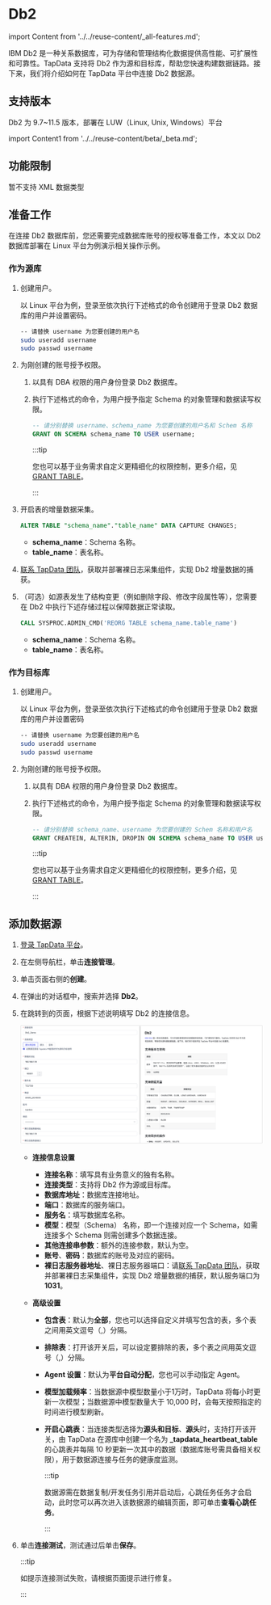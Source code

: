 # Db2
import Content from '../../reuse-content/_all-features.md';

<Content />

IBM Db2 是一种关系数据库，可为存储和管理结构化数据提供高性能、可扩展性和可靠性。TapData 支持将 Db2 作为源和目标库，帮助您快速构建数据链路。接下来，我们将介绍如何在 TapData 平台中连接 Db2 数据源。

## 支持版本

Db2 为 9.7~11.5 版本，部署在 LUW（Linux, Unix, Windows）平台

import Content1 from '../../reuse-content/beta/_beta.md';

<Content1 />

## 功能限制

暂不支持 XML 数据类型

## 准备工作

在连接 Db2 数据库前，您还需要完成数据库账号的授权等准备工作，本文以 Db2 数据库部署在 Linux 平台为例演示相关操作示例。

### 作为源库

1. 创建用户。

   以 Linux 平台为例，登录至依次执行下述格式的命令创建用于登录 Db2 数据库的用户并设置密码。

   ```bash
   -- 请替换 username 为您要创建的用户名
   sudo useradd username
   sudo passwd username
   ```

2. 为刚创建的账号授予权限。

   1. 以具有 DBA 权限的用户身份登录 Db2 数据库。

   2. 执行下述格式的命令，为用户授予指定 Schema 的对象管理和数据读写权限。

      ```sql
      -- 请分别替换 username、schema_name 为您要创建的用户名和 Schem 名称
      GRANT ON SCHEMA schema_name TO USER username;
      ```

      :::tip

      您也可以基于业务需求自定义更精细化的权限控制，更多介绍，见 [GRANT TABLE](https://www.ibm.com/docs/en/db2/11.1?topic=statements-grant-table-view-nickname-privileges)。

      :::

3. 开启表的增量数据采集。

   ```sql
   ALTER TABLE "schema_name"."table_name" DATA CAPTURE CHANGES;
   ```

   * **schema_name**：Schema 名称。
   * **table_name**：表名称。

4. [联系 TapData 团队](../../support.md)，获取并部署裸日志采集组件，实现 Db2 增量数据的捕获。

5. （可选）如源表发生了结构变更（例如删除字段、修改字段属性等），您需要在 Db2 中执行下述存储过程以保障数据正常读取。

   ```sql
   CALL SYSPROC.ADMIN_CMD('REORG TABLE schema_name.table_name')
   ```

   * **schema_name**：Schema 名称。
   * **table_name**：表名称。

### 作为目标库

1. 创建用户。

   以 Linux 平台为例，登录至依次执行下述格式的命令创建用于登录 Db2 数据库的用户并设置密码

   ```bash
   -- 请替换 username 为您要创建的用户名
   sudo useradd username
   sudo passwd username
   ```

2. 为刚创建的账号授予权限。

   1. 以具有 DBA 权限的用户身份登录 Db2 数据库。

   2. 执行下述格式的命令，为用户授予指定 Schema 的对象管理和数据读写权限。

      ```sql
      -- 请分别替换 schema_name、username 为您要创建的 Schem 名称和用户名
      GRANT CREATEIN, ALTERIN, DROPIN ON SCHEMA schema_name TO USER username;
      ```

      :::tip

      您也可以基于业务需求自定义更精细化的权限控制，更多介绍，见 [GRANT TABLE](https://www.ibm.com/docs/en/db2/11.1?topic=statements-grant-table-view-nickname-privileges)。

      :::

## 添加数据源

1. [登录 TapData 平台](../../user-guide/log-in.md)。

2. 在左侧导航栏，单击**连接管理**。

3. 单击页面右侧的**创建**。

4. 在弹出的对话框中，搜索并选择 **Db2**。

5. 在跳转到的页面，根据下述说明填写 Db2 的连接信息。

   ![Db2 连接示例](../../images/db2_connection.png)

   * **连接信息设置**

     * **连接名称**：填写具有业务意义的独有名称。
     * **连接类型**：支持将 Db2 作为源或目标库。
     * **数据库地址**：数据库连接地址。
     * **端口**：数据库的服务端口。
     * **服务名**：填写数据库名称。
     * **模型**：模型（Schema） 名称，即一个连接对应一个 Schema，如需连接多个 Schema 则需创建多个数据连接。
     * **其他连接串参数**：额外的连接参数，默认为空。
     * **账号**、**密码**：数据库的账号及对应的密码。
     * **裸日志服务器地址**、裸日志服务器端口：请[联系 TapData 团队](../../support.md)，获取并部署裸日志采集组件，实现 Db2 增量数据的捕获，默认服务端口为 **1031**。

   * **高级设置**
     
      * **包含表**：默认为**全部**，您也可以选择自定义并填写包含的表，多个表之间用英文逗号（,）分隔。
      * **排除表**：打开该开关后，可以设定要排除的表，多个表之间用英文逗号（,）分隔。
      * **Agent 设置**：默认为**平台自动分配**，您也可以手动指定 Agent。
      * **模型加载频率**：当数据源中模型数量小于1万时，TapData 将每小时更新一次模型；当数据源中模型数量大于 10,000 时，会每天按照指定的时间进行模型刷新。
      * **开启心跳表**：当连接类型选择为**源头和目标**、**源头**时，支持打开该开关，由 TapData 在源库中创建一个名为 **_tapdata_heartbeat_table** 的心跳表并每隔 10 秒更新一次其中的数据（数据库账号需具备相关权限），用于数据源连接与任务的健康度监测。
      
        :::tip
      
        数据源需在数据复制/开发任务引用并启动后，心跳任务任务才会启动，此时您可以再次进入该数据源的编辑页面，即可单击**查看心跳任务**。
      
        :::

6. 单击**连接测试**，测试通过后单击**保存**。

   :::tip

   如提示连接测试失败，请根据页面提示进行修复。

   :::

